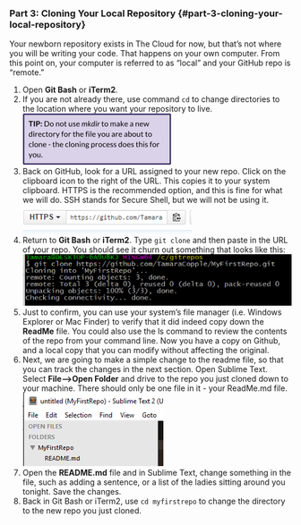 ### Part 3: Cloning Your Local Repository {#part-3-cloning-your-local-repository}

Your newborn repository exists in The Cloud for now, but that’s not where you will be writing your code. That happens on your own computer. From this point on, your computer is referred to as “local” and your GitHub repo is “remote.”

1.  Open **Git Bash** or **iTerm2**.
2.  If you are not already there, use command `cd` to change directories to the location where you want your repository to live.<br>
![](../assets/image04.png)
3.  Back on GitHub, look for a URL assigned to your new repo. Click on the clipboard icon to the right of the URL. This copies it to your system clipboard. HTTPS is the recommended option, and this is fine for what we will do. SSH stands for Secure Shell, but we will not be using it.<br>
![](../assets/image02.png)
4.  Return to **Git Bash** or **iTerm2**. Type `git clone` and then paste in the URL of your repo. You should see it churn out something that looks like this: <br>
![](../assets/image03.png)
5.  Just to confirm, you can use your system’s file manager (i.e. Windows Explorer or Mac Finder) to verify that it did indeed copy down the **ReadMe** file. You could also use the ls command to review the contents of the repo from your command line. Now you have a copy on Github, and a local copy that you can modify without affecting the original.
6.  Next, we are going to make a simple change to the readme file, so that you can track the changes in the next section. Open Sublime Text. Select **File--&gt;Open Folder** and drive to the repo you just cloned down to your machine. There should only be one file in it - your ReadMe.md file.<br>
![](../assets/image05.png)
7.  Open the **README.md** file and in Sublime Text, change something in the file, such as adding a sentence, or a list of the ladies sitting around you tonight. Save the changes.
8.  Back in Git Bash or iTerm2, use `cd myfirstrepo` to change the directory to the new repo you just cloned.